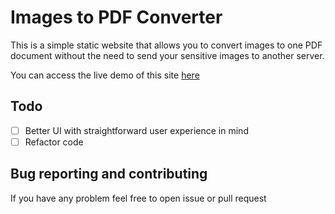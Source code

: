 # Images to PDF Converter

This is a simple static website that allows
you to convert images to one PDF document without
the need to send your sensitive images to another server.

You can access the live demo of this site [here](https://codi33.github.io/imgs2pdf/)

## Todo
- [ ] Better UI with straightforward user experience in mind
- [ ] Refactor code

## Bug reporting and contributing
If you have any problem feel free to open issue or pull request
